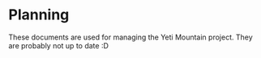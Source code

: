 # Planning
These documents are used for managing the Yeti Mountain project. They are probably not up to date :D
